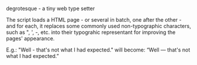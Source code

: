 degrotesque - a tiny web type setter

The script loads a HTML page - or several in batch, one after the other - and for each, it replaces some commonly used non-typographic characters, such as ", ', -, etc. into their typograhic representant for improving the pages' appearance.  

E.g.:
 "Well - that's not what I had expected."
will become:
 &ldquo;Well &mdash; that's not what I had expected.&rdquo;
 
